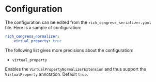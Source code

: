 # Configuration

The configuration can be edited from the `rich_congress_serializer.yaml` file. Here is a sample of configuration:

```yaml
rich_congress_normalizer:
    virtual_property: true
```

The following list gives more precisions about the configuration:

- `virtual_property`

Enables the `VirtualPropertyNormalizerExtension` and thus support the `VirtualProperty` annotation. Default `true`. 

